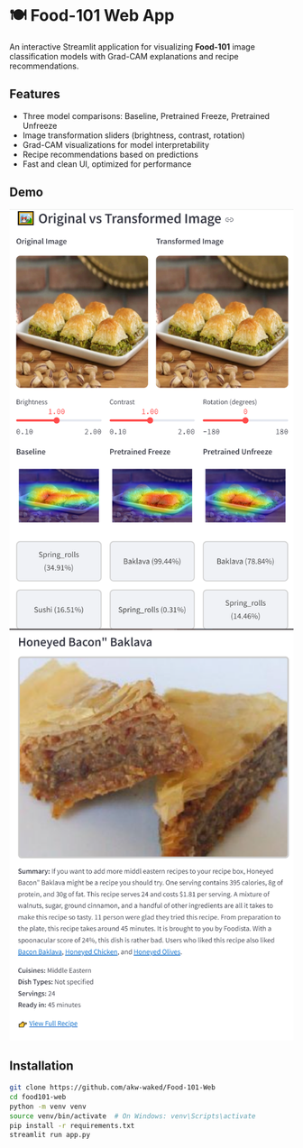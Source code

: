 # 🍽️ Food-101 Web App

An interactive Streamlit application for visualizing **Food-101** image classification models with Grad-CAM explanations and recipe recommendations.

## Features

- Three model comparisons: Baseline, Pretrained Freeze, Pretrained Unfreeze
- Image transformation sliders (brightness, contrast, rotation)
- Grad-CAM visualizations for model interpretability
- Recipe recommendations based on predictions
- Fast and clean UI, optimized for performance

## Demo

![Predicted Image](assets/predictedImage.png)
![API Recipe](assets/API-Recipe.png)

## Installation

```bash
git clone https://github.com/akw-waked/Food-101-Web
cd food101-web
python -m venv venv
source venv/bin/activate  # On Windows: venv\Scripts\activate
pip install -r requirements.txt
streamlit run app.py
